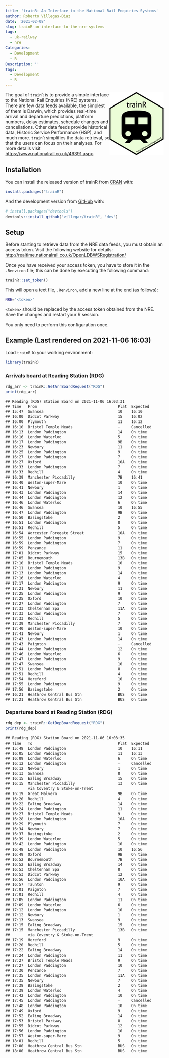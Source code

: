 ```yaml
---
title: 'trainR: An Interface to the National Rail Enquiries Systems'
author: Roberto Villegas-Diaz
date: '2021-02-08'
slug: trainR-an-interface-to-the-nre-systems
tags:
  - uk-railway
  - nre
Categories:
  - Development
  - R
Description: ''
Tags:
  - Development
  - R
---
```


<img src="https://raw.githubusercontent.com/villegar/trainR/main/inst/images/logo.png" alt="logo" align="right" height=200px/>

The goal of `trainR` is to provide a simple interface to the 
National Rail Enquiries (NRE) systems. There are few data feeds 
available, the simplest of them is Darwin, which provides real-time 
arrival and departure predictions, platform numbers, delay estimates, 
schedule changes and cancellations. Other data feeds provide historical 
data, Historic Service Performance (HSP), and much more. `trainR` 
simplifies the data retrieval, so that the users can focus on their 
analyses. For more details visit 
https://www.nationalrail.co.uk/46391.aspx.

## Installation

You can install the released version of trainR from [CRAN](https://CRAN.R-project.org) with:

``` r
install.packages("trainR")
```

And the development version from [GitHub](https://github.com/) with:

``` r
# install.packages("devtools")
devtools::install_github("villegar/trainR", "dev")
```

## Setup
Before starting to retrieve data from the NRE data feeds, you must obtain an access token. 
Visit the following website for details: http://realtime.nationalrail.co.uk/OpenLDBWSRegistration/

Once you have received your access token, you have to store it in the `.Renviron` file; this can be 
done by executing the following command:


```r
trainR::set_token()
```

This will open a text file, `.Renviron`, add a new line at the end (as follows):

```bash
NRE="<token>"
```

`<token>` should be replaced by the access token obtained from the NRE. Save the changes and restart 
your R session.

You only need to perform this configuration once.

## Example (Last rendered on 2021-11-06 16:03)

Load `trainR` to your working environment:

```r
library(trainR)
```

### Arrivals board at Reading Station (RDG)


```r
rdg_arr <- trainR::GetArrBoardRequest("RDG")
print(rdg_arr)
```

```
## Reading (RDG) Station Board on 2021-11-06 16:03:31
## Time   From                                    Plat  Expected
## 15:47  Swansea                                 10    16:10
## 16:00  Didcot Parkway                          15    16:02
## 16:00  Plymouth                                11    16:12
## 16:10  Bristol Temple Meads                    -     Cancelled
## 16:13  London Paddington                       14    On time
## 16:16  London Waterloo                         5     On time
## 16:17  London Paddington                       9B    On time
## 16:23  Newbury                                 11    On time
## 16:25  London Paddington                       9     On time
## 16:27  London Paddington                       7     On time
## 16:27  Oxford                                  10A   On time
## 16:33  London Paddington                       7     On time
## 16:33  Redhill                                 4     On time
## 16:39  Manchester Piccadilly                   7B    16:41
## 16:40  Weston-super-Mare                       10    On time
## 16:41  Newbury                                 1     On time
## 16:43  London Paddington                       14    On time
## 16:44  London Paddington                       12    On time
## 16:46  London Waterloo                         6     On time
## 16:46  Swansea                                 10    16:55
## 16:47  London Paddington                       9B    On time
## 16:50  Basingstoke                             2     On time
## 16:51  London Paddington                       8     On time
## 16:51  Redhill                                 5     On time
## 16:54  Worcester Foregate Street               10A   On time
## 16:55  London Paddington                       9     On time
## 16:59  London Paddington                       7     On time
## 16:59  Penzance                                11    On time
## 17:01  Didcot Parkway                          15    On time
## 17:05  Bournemouth                             13B   On time
## 17:10  Bristol Temple Meads                    10    On time
## 17:11  London Paddington                       9     On time
## 17:13  London Paddington                       14    On time
## 17:16  London Waterloo                         4     On time
## 17:17  London Paddington                       9     On time
## 17:21  Newbury                                 11    On time
## 17:25  London Paddington                       9     On time
## 17:25  Oxford                                  10    On time
## 17:27  London Paddington                       7     On time
## 17:33  Cheltenham Spa                          11A   On time
## 17:33  London Paddington                       7     On time
## 17:33  Redhill                                 5     On time
## 17:39  Manchester Piccadilly                   7     On time
## 17:40  Weston-super-Mare                       10    On time
## 17:41  Newbury                                 1     On time
## 17:43  London Paddington                       14    On time
## 17:43  Paignton                                -     Cancelled
## 17:44  London Paddington                       12    On time
## 17:46  London Waterloo                         6     On time
## 17:47  London Paddington                       9     On time
## 17:47  Swansea                                 10    On time
## 17:51  London Paddington                       8     On time
## 17:51  Redhill                                 4     On time
## 17:54  Hereford                                10    On time
## 17:55  London Paddington                       9     On time
## 17:56  Basingstoke                             2     On time
## 16:21  Heathrow Central Bus Stn                BUS   On time
## 17:21  Heathrow Central Bus Stn                BUS   On time
```

### Departures board at Reading Station (RDG)


```r
rdg_dep <- trainR::GetDepBoardRequest("RDG")
print(rdg_dep)
```

```
## Reading (RDG) Station Board on 2021-11-06 16:03:35
## Time   To                                      Plat  Expected
## 15:48  London Paddington                       10    16:11
## 16:05  London Paddington                       11    16:13
## 16:09  London Waterloo                         6     On time
## 16:12  London Paddington                       -     Cancelled
## 16:12  Newbury                                 1     On time
## 16:13  Swansea                                 8     On time
## 16:15  Ealing Broadway                         15    On time
## 16:15  Manchester Piccadilly                   13    On time
##        via Coventry & Stoke-on-Trent           
## 16:19  Great Malvern                           9B    On time
## 16:20  Redhill                                 4     On time
## 16:22  Ealing Broadway                         14    On time
## 16:24  London Paddington                       11    On time
## 16:27  Bristol Temple Meads                    9     On time
## 16:28  London Paddington                       10A   On time
## 16:29  Plymouth                                7     On time
## 16:34  Newbury                                 7     On time
## 16:37  Basingstoke                             2     On time
## 16:39  London Waterloo                         5     On time
## 16:42  London Paddington                       10    On time
## 16:48  London Paddington                       10    16:56
## 16:49  Oxford                                  9B    On time
## 16:52  Bournemouth                             7B    On time
## 16:52  Ealing Broadway                         14    On time
## 16:53  Cheltenham Spa                          8     On time
## 16:53  Didcot Parkway                          12    On time
## 16:56  London Paddington                       10A   On time
## 16:57  Taunton                                 9     On time
## 17:01  Paignton                                7     On time
## 17:01  Redhill                                 4     On time
## 17:05  London Paddington                       11    On time
## 17:09  London Waterloo                         6     On time
## 17:12  London Paddington                       10    On time
## 17:12  Newbury                                 1     On time
## 17:13  Swansea                                 9     On time
## 17:15  Ealing Broadway                         15    On time
## 17:15  Manchester Piccadilly                   13B   On time
##        via Coventry & Stoke-on-Trent           
## 17:19  Hereford                                9     On time
## 17:20  Redhill                                 5     On time
## 17:22  Ealing Broadway                         14    On time
## 17:24  London Paddington                       11    On time
## 17:27  Bristol Temple Meads                    9     On time
## 17:27  London Paddington                       10    On time
## 17:30  Penzance                                7     On time
## 17:35  London Paddington                       11A   On time
## 17:35  Newbury                                 7     On time
## 17:38  Basingstoke                             2     On time
## 17:39  London Waterloo                         4     On time
## 17:42  London Paddington                       10    On time
## 17:45  London Paddington                       -     Cancelled
## 17:48  London Paddington                       10    On time
## 17:49  Oxford                                  9     On time
## 17:52  Ealing Broadway                         14    On time
## 17:53  Bristol Parkway                         8     On time
## 17:55  Didcot Parkway                          12    On time
## 17:56  London Paddington                       10    On time
## 17:57  Weston-super-Mare                       9     On time
## 18:01  Redhill                                 5     On time
## 17:00  Heathrow Central Bus Stn                BUS   On time
## 18:00  Heathrow Central Bus Stn                BUS   On time
```
